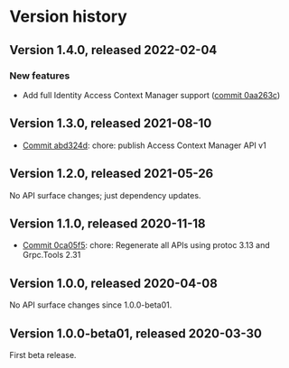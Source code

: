 # Version history

## Version 1.4.0, released 2022-02-04

### New features

- Add full Identity Access Context Manager support ([commit 0aa263c](https://github.com/googleapis/google-cloud-dotnet/commit/0aa263c45e49b3956e1cc47a7b116044e8ea7dbe))

## Version 1.3.0, released 2021-08-10

- [Commit abd324d](https://github.com/googleapis/google-cloud-dotnet/commit/abd324d): chore: publish Access Context Manager API v1

## Version 1.2.0, released 2021-05-26

No API surface changes; just dependency updates.

## Version 1.1.0, released 2020-11-18

- [Commit 0ca05f5](https://github.com/googleapis/google-cloud-dotnet/commit/0ca05f5): chore: Regenerate all APIs using protoc 3.13 and Grpc.Tools 2.31

## Version 1.0.0, released 2020-04-08

No API surface changes since 1.0.0-beta01.

## Version 1.0.0-beta01, released 2020-03-30

First beta release.
